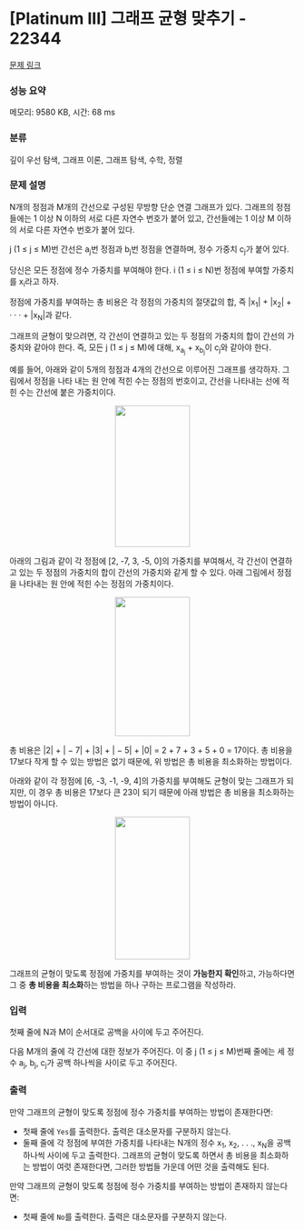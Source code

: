 # [Platinum III] 그래프 균형 맞추기 - 22344 

[문제 링크](https://www.acmicpc.net/problem/22344) 

### 성능 요약

메모리: 9580 KB, 시간: 68 ms

### 분류

깊이 우선 탐색, 그래프 이론, 그래프 탐색, 수학, 정렬

### 문제 설명

<p>N개의 정점과 M개의 간선으로 구성된 무방향 단순 연결 그래프가 있다. 그래프의 정점들에는 1 이상 N 이하의 서로 다른 자연수 번호가 붙어 있고, 간선들에는 1 이상 M 이하의 서로 다른 자연수 번호가 붙어 있다.</p>

<p>j (1 ≤ j ≤ M)번 간선은 a<sub>j</sub>번 정점과 b<sub>j</sub>번 정점을 연결하며, 정수 가중치 c<sub>j</sub>가 붙어 있다.</p>

<p>당신은 모든 정점에 정수 가중치를 부여해야 한다. i (1 ≤ i ≤ N)번 정점에 부여할 가중치를 x<sub>i</sub>라고 하자.</p>

<p>정점에 가중치를 부여하는 총 비용은 각 정점의 가중치의 절댓값의 합, 즉 |x<sub>1</sub>| + |x<sub>2</sub>| + · · · + |x<sub>N</sub>|과 같다.</p>

<p>그래프의 균형이 맞으려면, 각 간선이 연결하고 있는 두 정점의 가중치의 합이 간선의 가중치와 같아야 한다. 즉, 모든 j (1 ≤ j ≤ M)에 대해, x<sub>a<sub>j</sub></sub> + x<sub>b<sub>j</sub></sub>이 c<sub>j</sub>와 같아야 한다.</p>

<p>예를 들어, 아래와 같이 5개의 정점과 4개의 간선으로 이루어진 그래프를 생각하자. 그림에서 정점을 나타 내는 원 안에 적힌 수는 정점의 번호이고, 간선을 나타내는 선에 적힌 수는 간선에 붙은 가중치이다.</p>

<p style="text-align: center;"><img alt="" src="https://upload.acmicpc.net/b1bc832a-633b-4c14-bc59-e7c0fe7f00ce/-/preview/" style="width: 132px; height: 249px;"></p>

<p>아래의 그림과 같이 각 정점에 [2, -7, 3, -5, 0]의 가중치를 부여해서, 각 간선이 연결하고 있는 두 정점의 가중치의 합이 간선의 가중치와 같게 할 수 있다. 아래 그림에서 정점을 나타내는 원 안에 적힌 수는 정점의 가중치이다.</p>

<p style="text-align: center;"><img alt="" src="https://upload.acmicpc.net/78b82521-224f-4eda-bd93-2ee2001f1385/-/preview/" style="width: 132px; height: 245px;"></p>

<p>총 비용은 |2| + | − 7| + |3| + | − 5| + |0| = 2 + 7 + 3 + 5 + 0 = 17이다. 총 비용을 17보다 작게 할 수 있는 방법은 없기 때문에, 위 방법은 총 비용을 최소화하는 방법이다.</p>

<p>아래와 같이 각 정점에 [6, -3, -1, -9, 4]의 가중치를 부여해도 균형이 맞는 그래프가 되지만, 이 경우 총 비용은 17보다 큰 23이 되기 때문에 아래 방법은 총 비용을 최소화하는 방법이 아니다.</p>

<p style="text-align: center;"><img alt="" src="https://upload.acmicpc.net/2d164b11-c1b8-4080-85b6-70c7611cd170/-/preview/" style="width: 132px; height: 251px;"></p>

<p>그래프의 균형이 맞도록 정점에 가중치를 부여하는 것이 <strong>가능한지 확인</strong>하고, 가능하다면 그 중 <strong>총 비용을 최소화</strong>하는 방법을 하나 구하는 프로그램을 작성하라.</p>

### 입력 

 <p>첫째 줄에 N과 M이 순서대로 공백을 사이에 두고 주어진다.</p>

<p>다음 M개의 줄에 각 간선에 대한 정보가 주어진다. 이 중 j (1 ≤ j ≤ M)번째 줄에는 세 정수 a<sub>j</sub>, b<sub>j</sub>, c<sub>j</sub>가 공백 하나씩을 사이로 두고 주어진다.</p>

### 출력 

 <p>만약 그래프의 균형이 맞도록 정점에 정수 가중치를 부여하는 방법이 존재한다면:</p>

<ul>
	<li>첫째 줄에 <code>Yes</code>를 출력한다. 출력은 대소문자를 구분하지 않는다.</li>
	<li>둘째 줄에 각 정점에 부여한 가중치를 나타내는 N개의 정수 x<sub>1</sub>, x<sub>2</sub>, . . ., x<sub>N</sub>을 공백 하나씩 사이에 두고 출력한다. 그래프의 균형이 맞도록 하면서 총 비용을 최소화하는 방법이 여럿 존재한다면, 그러한 방법들 가운데 어떤 것을 출력해도 된다.</li>
</ul>

<p>만약 그래프의 균형이 맞도록 정점에 정수 가중치를 부여하는 방법이 존재하지 않는다면:</p>

<ul>
	<li>첫째 줄에 <code>No</code>를 출력한다. 출력은 대소문자를 구분하지 않는다.</li>
</ul>

